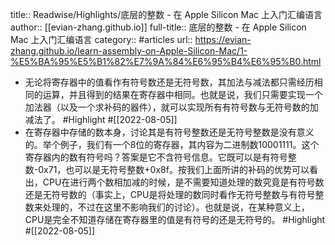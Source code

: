 title:: Readwise/Highlights/底层的整数 - 在 Apple Silicon Mac 上入门汇编语言
author:: [[evian-zhang.github.io]]
full-title:: 底层的整数 - 在 Apple Silicon Mac 上入门汇编语言
category:: #articles
url:: https://evian-zhang.github.io/learn-assembly-on-Apple-Silicon-Mac/1-%E5%BA%95%E5%B1%82%E7%9A%84%E6%95%B4%E6%95%B0.html
- 无论将寄存器中的值看作有符号数还是无符号数，其加法与减法都只需经历相同的运算，并且得到的结果在寄存器中相同。也就是说，我们只需要实现一个加法器（以及一个求补码的器件），就可以实现所有有符号数与无符号数的加减法了。 #Highlight #[[2022-08-05]]
- 在寄存器中存储的数本身，讨论其是有符号整数还是无符号整数是没有意义的。举个例子，我们有一个8位的寄存器，其内容为二进制数10001111。这个寄存器内的数有符号吗？答案是它不含符号信息。它既可以是有符号整数-0x71，也可以是无符号整数+0x8f。按我们上面所讲的补码的优势可以看出，CPU在进行两个数相加减的时候，是不需要知道处理的数究竟是有符号数还是无符号数的（事实上，CPU是将处理的数同时看作无符号整数与有符号整数来处理的，不过在这里不影响我们的讨论）。也就是说，在某种意义上，CPU是完全不知道存储在寄存器里的值是有符号的还是无符号的。 #Highlight #[[2022-08-05]]